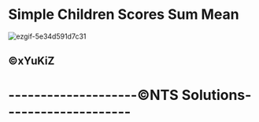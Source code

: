 # Simple Children Scores Sum Mean

![ezgif-5e34d591d7c31](https://github.com/user-attachments/assets/040008a9-c57f-4518-95ab-7c923e69e6c1)


## ©xYuKiZ
# --------------------©NTS Solutions--------------------
